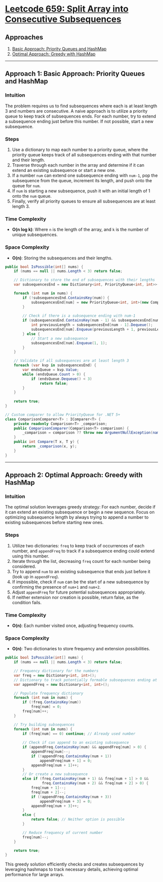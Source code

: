 # [Leetcode 659: Split Array into Consecutive Subsequences](https://leetcode.com/problems/split-array-into-consecutive-subsequences/)

## Approaches
1. [Basic Approach: Priority Queues and HashMap](#approach-1)
2. [Optimal Approach: Greedy with HashMap](#approach-2)

---

## Approach 1: Basic Approach: Priority Queues and HashMap

### Intuition
The problem requires us to find subsequences where each is at least length 3 and numbers are consecutive. A naive approach is to utilize a priority queue to keep track of subsequences ends. For each number, try to extend a subsequence ending just before this number. If not possible, start a new subsequence.

### Steps
1. Use a dictionary to map each number to a priority queue, where the priority queue keeps track of all subsequences ending with that number and their length.
2. Traverse through each number in the array and determine if it can extend an existing subsequence or start a new one.
3. If a number `num` can extend one subsequence ending with `num-1`, pop the subsequence from the queue, increment its length, and push onto the queue for `num`.
4. If `num` is starting a new subsequence, push it with an initial length of 1 onto the `num` queue.
5. Finally, verify all priority queues to ensure all subsequences are at least length 3.

### Time Complexity
- **O(n log k)**: Where `n` is the length of the array, and `k` is the number of unique subsequences.
  
### Space Complexity
- **O(n)**: Storing the subsequences and their lengths.

```csharp
public bool IsPossible(int[] nums) {
    if (nums == null || nums.Length < 3) return false;

    // Dictionary to store the end of subsequences with their lengths
    var subsequencesEnd = new Dictionary<int, PriorityQueue<int, int>>();

    foreach (int num in nums) {
        if (!subsequencesEnd.ContainsKey(num)) {
            subsequencesEnd[num] = new PriorityQueue<int, int>(new ComparisonComparer<int>((a, b) => a.CompareTo(b)));
        }
        
        // Check if there is a subsequence ending with num-1
        if (subsequencesEnd.ContainsKey(num - 1) && subsequencesEnd[num - 1].Count > 0) {
            int previousLength = subsequencesEnd[num - 1].Dequeue();
            subsequencesEnd[num].Enqueue(previousLength + 1, previousLength + 1);
        } else {
            // Start a new subsequence
            subsequencesEnd[num].Enqueue(1, 1);
        }
    }

    // Validate if all subsequences are at least length 3
    foreach (var kvp in subsequencesEnd) {
        var endsQueue = kvp.Value;
        while (endsQueue.Count > 0) {
            if (endsQueue.Dequeue() < 3)
                return false;
        }
    }
    
    return true;
}

// Custom comparer to allow PriorityQueue for .NET 5+
class ComparisonComparer<T> : IComparer<T> {
    private readonly Comparison<T> _comparison;
    public ComparisonComparer(Comparison<T> comparison) {
        _comparison = comparison ?? throw new ArgumentNullException(nameof(comparison));
    }
    public int Compare(T x, T y) {
        return _comparison(x, y);
    }
}
```

---

## Approach 2: Optimal Approach: Greedy with HashMap

### Intuition
The optimal solution leverages greedy strategy: For each number, decide if it can extend an existing subsequence or begin a new sequence. Focus on optimizing subsequence length by always trying to append a number to existing subsequences before starting new ones.

### Steps
1. Utilize two dictionaries: `freq` to keep track of occurrences of each number, and `appendFreq` to track if a subsequence ending could extend using this number.
2. Iterate through the list, decreasing `freq` count for each number being considered.
3. Try to append `num` to an existing subsequence that ends just before it (look up in `appendFreq`).
4. If impossible, check if `num` can be the start of a new subsequence by confirming the presence of `num+1` and `num+2`.
5. Adjust `appendFreq` for future potential subsequences appropriately.
6. If neither extension nor creation is possible, return false, as the condition fails.

### Time Complexity
- **O(n)**: Each number visited once, adjusting frequency counts.

### Space Complexity
- **O(n)**: Two dictionaries to store frequency and extension possibilities.

```csharp
public bool IsPossible(int[] nums) {
    if (nums == null || nums.Length < 3) return false;

    // Frequency dictionary for the numbers
    var freq = new Dictionary<int, int>();
    // Dictionary to track potentially formable subsequences ending at a particular number
    var appendFreq = new Dictionary<int, int>();

    // Populate frequency dictionary
    foreach (int num in nums) {
        if (!freq.ContainsKey(num))
            freq[num] = 0;
        freq[num]++;
    }

    // Try building subsequences
    foreach (int num in nums) {
        if (freq[num] == 0) continue; // Already used number
        
        // Check if can append to an existing subsequence
        if (appendFreq.ContainsKey(num) && appendFreq[num] > 0) {
            appendFreq[num]--;
            if (!appendFreq.ContainsKey(num + 1))
                appendFreq[num + 1] = 0;
            appendFreq[num + 1]++;
        } 
        // Or create a new subsequence
        else if (freq.ContainsKey(num + 1) && freq[num + 1] > 0 && 
                 freq.ContainsKey(num + 2) && freq[num + 2] > 0) {
            freq[num + 1]--;
            freq[num + 2]--;
            if (!appendFreq.ContainsKey(num + 3))
                appendFreq[num + 3] = 0;
            appendFreq[num + 3]++;
        } 
        else {
            return false; // Neither option is possible
        }

        // Reduce frequency of current number
        freq[num]--;
    }

    return true;
}
```

This greedy solution efficiently checks and creates subsequences by leveraging hashmaps to track necessary details, achieving optimal performance for large arrays.

